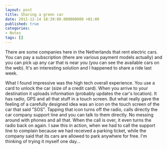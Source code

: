 ```yaml
---
layout: post
title: Sharing a green car
date: 2011-12-14 18:39:00.000000000 +01:00
published: true
categories:
- Notes
tags: []
---
```


There are some companies here in the Netherlands that rent electric cars. You can pay a subscription (there are various payment models actually) and you can pick up any car that is near you (you can see the available cars on the web). It's an interesting solution and I happened to share a ride last week.

What I found impressive was the high tech overall experience. You use a card to unlock the car (size of a credit card). When you arrive to your destination it uploads information (probably updates the car's location). It has radio, GPS and all that stuff in a touch screen. But what really gave the feeling of a carefully designed idea was an icon on the touch screen of the car that said "SOS". Tapping that icon turns off the radio, calls directly the car company support line and you can talk to them directly. No messing around with phones and all that. When the call is over, it even turns the radio back on again. I saw this in action, when we had to call the support line to complain because we had received a parking ticket, while the company said that its cars are allowed to park anywhere for free. I'm thinking of trying it myself one day...
